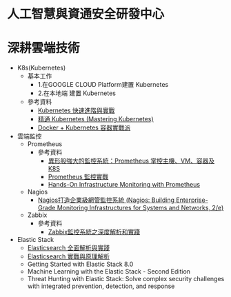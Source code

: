# 人工智慧與資通安全研發中心


# 深耕雲端技術
- K8s(Kubernetes)
  - 基本工作
    - 1.在GOOGLE CLOUD Platform建置 Kubernetes
    - 2.在本地端 建置 Kubernetes
  - 參考資料
    - [Kubernetes 快速進階與實戰](https://www.tenlong.com.tw/products/9787111718628?list_name=srh)
    - [精通 Kubernetes (Mastering Kubernetes)](https://www.tenlong.com.tw/products/9787115536112?list_name=srh)
    - [Docker + Kubernetes 容器實戰派](https://www.tenlong.com.tw/products/9787121433139?list_name=srh)
- 雲端監控
  - Prometheus
    - 參考資料
      - [異形般強大的監控系統：Prometheus 掌控主機、VM、容器及 K8S](https://www.tenlong.com.tw/products/9789865501167?list_name=rd) 
      - [Prometheus 監控實戰](https://www.tenlong.com.tw/products/9787111633112?list_name=srh) 
      - [Hands-On Infrastructure Monitoring with Prometheus](https://www.packtpub.com/product/hands-on-infrastructure-monitoring-with-prometheus/9781789612349)
  - Nagios
    - [Nagios打造企業級網管監控系統 (Nagios: Building Enterprise-Grade Monitoring Infrastructures for Systems and Networks, 2/e)](https://www.tenlong.com.tw/products/9789863470151?list_name=srh)
  - Zabbix 
    - 參考資料
      - [Zabbix監控系統之深度解析和實踐](https://www.tenlong.com.tw/products/9787121430251?list_name=srh)
- Elastic Stack
  - [Elasticsearch 全面解析與實踐](https://www.tenlong.com.tw/products/9787111696124?list_name=sp)
  - [Elasticsearch 實戰與原理解析](https://www.tenlong.com.tw/products/9787121383809?list_name=sp)
  - Getting Started with Elastic Stack 8.0
  - Machine Learning with the Elastic Stack - Second Edition
  - Threat Hunting with Elastic Stack: Solve complex security challenges with integrated prevention, detection, and response
